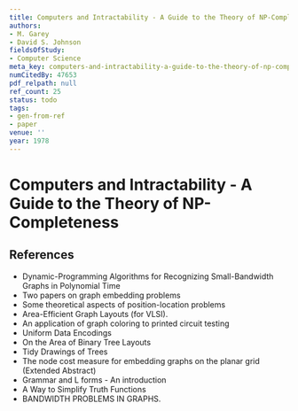 ```yaml
---
title: Computers and Intractability - A Guide to the Theory of NP-Completeness
authors:
- M. Garey
- David S. Johnson
fieldsOfStudy:
- Computer Science
meta_key: computers-and-intractability-a-guide-to-the-theory-of-np-completeness
numCitedBy: 47653
pdf_relpath: null
ref_count: 25
status: todo
tags:
- gen-from-ref
- paper
venue: ''
year: 1978
---
```


# Computers and Intractability - A Guide to the Theory of NP-Completeness

## References

- Dynamic-Programming Algorithms for Recognizing Small-Bandwidth Graphs in Polynomial Time
- Two papers on graph embedding problems
- Some theoretical aspects of position-location problems
- Area-Efficient Graph Layouts (for VLSI).
- An application of graph coloring to printed circuit testing
- Uniform Data Encodings
- On the Area of Binary Tree Layouts
- Tidy Drawings of Trees
- The node cost measure for embedding graphs on the planar grid (Extended Abstract)
- Grammar and L forms - An introduction
- A Way to Simplify Truth Functions
- BANDWIDTH PROBLEMS IN GRAPHS.
